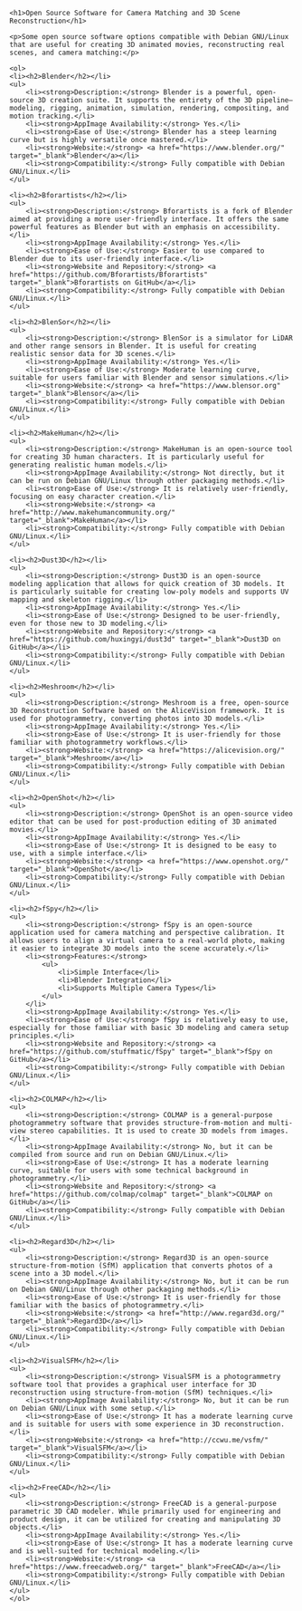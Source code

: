 <!DOCTYPE html>
<html lang="en">
<head>
    <meta charset="UTF-8">
    <meta name="viewport" content="width=device-width, initial-scale=1.0">
    <title>3D Animation and Scene Reconstruction Software</title>
</head>
<body>
    
    <h1>Open Source Software for Camera Matching and 3D Scene Reconstruction</h1>
    
    <p>Some open source software options compatible with Debian GNU/Linux that are useful for creating 3D animated movies, reconstructing real scenes, and camera matching:</p>

    <ol>
    <li><h2>Blender</h2></li>
    <ul>
        <li><strong>Description:</strong> Blender is a powerful, open-source 3D creation suite. It supports the entirety of the 3D pipeline—modeling, rigging, animation, simulation, rendering, compositing, and motion tracking.</li>
        <li><strong>AppImage Availability:</strong> Yes.</li>
        <li><strong>Ease of Use:</strong> Blender has a steep learning curve but is highly versatile once mastered.</li>
        <li><strong>Website:</strong> <a href="https://www.blender.org/" target="_blank">Blender</a></li>
        <li><strong>Compatibility:</strong> Fully compatible with Debian GNU/Linux.</li>
    </ul>
    
    <li><h2>Bforartists</h2></li>
    <ul>
        <li><strong>Description:</strong> Bforartists is a fork of Blender aimed at providing a more user-friendly interface. It offers the same powerful features as Blender but with an emphasis on accessibility.</li>
        <li><strong>AppImage Availability:</strong> Yes.</li>
        <li><strong>Ease of Use:</strong> Easier to use compared to Blender due to its user-friendly interface.</li>
        <li><strong>Website and Repository:</strong> <a href="https://github.com/Bforartists/Bforartists" target="_blank">Bforartists on GitHub</a></li>
        <li><strong>Compatibility:</strong> Fully compatible with Debian GNU/Linux.</li>
    </ul>
    
    <li><h2>BlenSor</h2></li>
    <ul>
        <li><strong>Description:</strong> BlenSor is a simulator for LiDAR and other range sensors in Blender. It is useful for creating realistic sensor data for 3D scenes.</li>
        <li><strong>AppImage Availability:</strong> Yes.</li>
        <li><strong>Ease of Use:</strong> Moderate learning curve, suitable for users familiar with Blender and sensor simulations.</li>
        <li><strong>Website:</strong> <a href="https://www.blensor.org" target="_blank">Blensor</a></li>
        <li><strong>Compatibility:</strong> Fully compatible with Debian GNU/Linux.</li>
    </ul>
       
    <li><h2>MakeHuman</h2></li>
    <ul>
        <li><strong>Description:</strong> MakeHuman is an open-source tool for creating 3D human characters. It is particularly useful for generating realistic human models.</li>
        <li><strong>AppImage Availability:</strong> Not directly, but it can be run on Debian GNU/Linux through other packaging methods.</li>
        <li><strong>Ease of Use:</strong> It is relatively user-friendly, focusing on easy character creation.</li>
        <li><strong>Website:</strong> <a href="http://www.makehumancommunity.org/" target="_blank">MakeHuman</a></li>
        <li><strong>Compatibility:</strong> Fully compatible with Debian GNU/Linux.</li>
    </ul>
    
    <li><h2>Dust3D</h2></li>
    <ul>
        <li><strong>Description:</strong> Dust3D is an open-source modeling application that allows for quick creation of 3D models. It is particularly suitable for creating low-poly models and supports UV mapping and skeleton rigging.</li>
        <li><strong>AppImage Availability:</strong> Yes.</li>
        <li><strong>Ease of Use:</strong> Designed to be user-friendly, even for those new to 3D modeling.</li>
        <li><strong>Website and Repository:</strong> <a href="https://github.com/huxingyi/dust3d" target="_blank">Dust3D on GitHub</a></li>
        <li><strong>Compatibility:</strong> Fully compatible with Debian GNU/Linux.</li>
    </ul>

    <li><h2>Meshroom</h2></li>
    <ul>
        <li><strong>Description:</strong> Meshroom is a free, open-source 3D Reconstruction Software based on the AliceVision framework. It is used for photogrammetry, converting photos into 3D models.</li>
        <li><strong>AppImage Availability:</strong> Yes.</li>
        <li><strong>Ease of Use:</strong> It is user-friendly for those familiar with photogrammetry workflows.</li>
        <li><strong>Website:</strong> <a href="https://alicevision.org/" target="_blank">Meshroom</a></li>
        <li><strong>Compatibility:</strong> Fully compatible with Debian GNU/Linux.</li>
    </ul>

    <li><h2>OpenShot</h2></li>
    <ul>
        <li><strong>Description:</strong> OpenShot is an open-source video editor that can be used for post-production editing of 3D animated movies.</li>
        <li><strong>AppImage Availability:</strong> Yes.</li>
        <li><strong>Ease of Use:</strong> It is designed to be easy to use, with a simple interface.</li>
        <li><strong>Website:</strong> <a href="https://www.openshot.org/" target="_blank">OpenShot</a></li>
        <li><strong>Compatibility:</strong> Fully compatible with Debian GNU/Linux.</li>
    </ul>

    <li><h2>fSpy</h2></li>
    <ul>
        <li><strong>Description:</strong> fSpy is an open-source application used for camera matching and perspective calibration. It allows users to align a virtual camera to a real-world photo, making it easier to integrate 3D models into the scene accurately.</li>
        <li><strong>Features:</strong>
            <ul>
                <li>Simple Interface</li>
                <li>Blender Integration</li>
                <li>Supports Multiple Camera Types</li>
            </ul>
        </li>
        <li><strong>AppImage Availability:</strong> Yes.</li>
        <li><strong>Ease of Use:</strong> fSpy is relatively easy to use, especially for those familiar with basic 3D modeling and camera setup principles.</li>
        <li><strong>Website and Repository:</strong> <a href="https://github.com/stuffmatic/fSpy" target="_blank">fSpy on GitHub</a></li>
        <li><strong>Compatibility:</strong> Fully compatible with Debian GNU/Linux.</li>
    </ul>

    <li><h2>COLMAP</h2></li>
    <ul>
        <li><strong>Description:</strong> COLMAP is a general-purpose photogrammetry software that provides structure-from-motion and multi-view stereo capabilities. It is used to create 3D models from images.</li>
        <li><strong>AppImage Availability:</strong> No, but it can be compiled from source and run on Debian GNU/Linux.</li>
        <li><strong>Ease of Use:</strong> It has a moderate learning curve, suitable for users with some technical background in photogrammetry.</li>
        <li><strong>Website and Repository:</strong> <a href="https://github.com/colmap/colmap" target="_blank">COLMAP on GitHub</a></li>
        <li><strong>Compatibility:</strong> Fully compatible with Debian GNU/Linux.</li>
    </ul>

    <li><h2>Regard3D</h2></li>
    <ul>
        <li><strong>Description:</strong> Regard3D is an open-source structure-from-motion (SfM) application that converts photos of a scene into a 3D model.</li>
        <li><strong>AppImage Availability:</strong> No, but it can be run on Debian GNU/Linux through other packaging methods.</li>
        <li><strong>Ease of Use:</strong> It is user-friendly for those familiar with the basics of photogrammetry.</li>
        <li><strong>Website:</strong> <a href="http://www.regard3d.org/" target="_blank">Regard3D</a></li>
        <li><strong>Compatibility:</strong> Fully compatible with Debian GNU/Linux.</li>
    </ul>

    <li><h2>VisualSFM</h2></li>
    <ul>
        <li><strong>Description:</strong> VisualSFM is a photogrammetry software tool that provides a graphical user interface for 3D reconstruction using structure-from-motion (SfM) techniques.</li>
        <li><strong>AppImage Availability:</strong> No, but it can be run on Debian GNU/Linux with some setup.</li>
        <li><strong>Ease of Use:</strong> It has a moderate learning curve and is suitable for users with some experience in 3D reconstruction.</li>
        <li><strong>Website:</strong> <a href="http://ccwu.me/vsfm/" target="_blank">VisualSFM</a></li>
        <li><strong>Compatibility:</strong> Fully compatible with Debian GNU/Linux.</li>
    </ul>

    <li><h2>FreeCAD</h2></li>
    <ul>
        <li><strong>Description:</strong> FreeCAD is a general-purpose parametric 3D CAD modeler. While primarily used for engineering and product design, it can be utilized for creating and manipulating 3D objects.</li>
        <li><strong>AppImage Availability:</strong> Yes.</li>
        <li><strong>Ease of Use:</strong> It has a moderate learning curve and is well-suited for technical modeling.</li>
        <li><strong>Website:</strong> <a href="https://www.freecadweb.org/" target="_blank">FreeCAD</a></li>
        <li><strong>Compatibility:</strong> Fully compatible with Debian GNU/Linux.</li>
    </ul>
    </ol>
    
</body>
</html>
